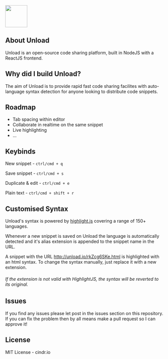 <img src="http://i.imgur.com/4iYTy4j.png" height="70">

## About Unload
Unload is an open-source code sharing platform, built in NodeJS with a ReactJS frontend.

## Why did I build Unload?
The aim of Unload is to provide rapid fast code sharing facilites with auto-language syntax detection for anyone looking to distribute code snippets.

## Roadmap
* Tab spacing within editor
* Collaborate in realtime on the same snippet
* Live highlighting
* ...

## Keybinds
New snippet - `ctrl/cmd + q`

Save snippet - `ctrl/cmd + s`

Duplicate & edit - `ctrl/cmd + e`

Plain text - `ctrl/cmd + shift + r`

## Customised Syntax
Unload's syntax is powered by [highlight.js](https://highlightjs.org/) covering a range of 150+ languages.

Whenever a new snippet is saved on Unload the language is automatically detected and it's alias extension is appended to the snippet name in the URL.

A snippet with the URL http://unload.io/rkZcg6SKe.html is highlighted with an html syntax. To change the syntax manually, just replace it with a new extension.

###### If the extension is not valid with HighlightJS, the syntax will be reverted to its original.

## Issues
If you find any issues please let post in the issues section on this repository. If you can fix the problem then by all means make a pull request so I can approve it!

## License
MIT License - cindr.io
